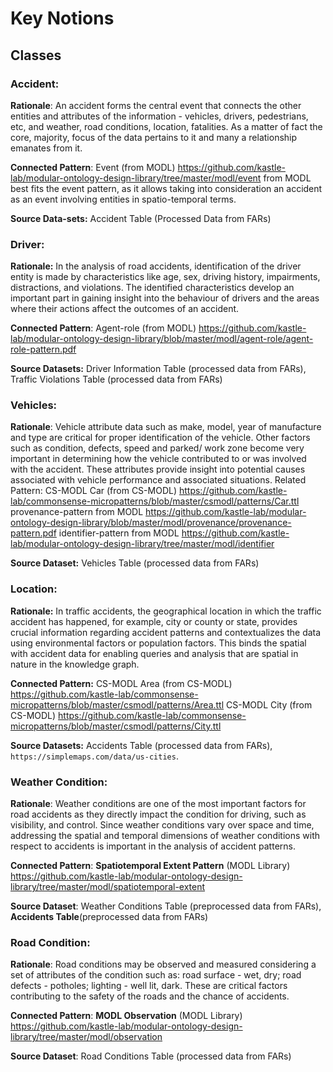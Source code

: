 # Key Notions

## Classes

### Accident:

**Rationale**: An accident forms the central event that connects the other entities and attributes of the information - vehicles, drivers, pedestrians, etc, and weather, road conditions, location, fatalities. As a matter of fact the core, majority, focus of the data pertains to it and many a relationship emanates from it.

**Connected Pattern**: Event (from MODL) https://github.com/kastle-lab/modular-ontology-design-library/tree/master/modl/event
from MODL best fits the event pattern, as it allows taking into consideration an accident as an event involving entities in spatio-temporal terms.

**Source Data-sets:** Accident Table (Processed Data from FARs)

### Driver:

**Rationale:** In the analysis of road accidents, identification of the driver entity is made by characteristics like age, sex, driving history, impairments, distractions, and violations. The identified characteristics develop an important part in gaining insight into the behaviour of drivers and the areas where their actions affect the outcomes of an accident.

**Connected Pattern**:
Agent-role (from MODL) https://github.com/kastle-lab/modular-ontology-design-library/blob/master/modl/agent-role/agent-role-pattern.pdf

**Source Datasets:** Driver Information Table (processed data from FARs), Traffic Violations Table (processed data from FARs)

### Vehicles:

**Rationale**: Vehicle attribute data such as make, model, year of manufacture and type are critical for proper identification of the vehicle. Other factors such as condition, defects, speed and parked/ work zone become very important in determining how the vehicle contributed to or was involved with the accident. These attributes provide insight into potential causes associated with vehicle performance and associated situations.
Related Pattern:
 CS-MODL Car (from CS-MODL) https://github.com/kastle-lab/commonsense-micropatterns/blob/master/csmodl/patterns/Car.ttl
provenance-pattern from MODL https://github.com/kastle-lab/modular-ontology-design-library/blob/master/modl/provenance/provenance-pattern.pdf
identifier-pattern from MODL https://github.com/kastle-lab/modular-ontology-design-library/tree/master/modl/identifier

**Source Dataset:** Vehicles Table (processed data from FARs)

### Location:

**Rationale:** In traffic accidents, the geographical location in which the traffic accident has happened, for example, city or county or state, provides crucial information regarding accident patterns and contextualizes the data using environmental factors or population factors. This binds the spatial with accident data for enabling queries and analysis that are spatial in nature in the knowledge graph.

**Connected Pattern:**
CS-MODL Area (from CS-MODL) https://github.com/kastle-lab/commonsense-micropatterns/blob/master/csmodl/patterns/Area.ttl
CS-MODL City (from CS-MODL) https://github.com/kastle-lab/commonsense-micropatterns/blob/master/csmodl/patterns/City.ttl

**Source Datasets:** Accidents Table (processed data from FARs), `https://simplemaps.com/data/us-cities`.

### Weather Condition:

**Rationale**: Weather conditions are one of the most important factors for road accidents as they directly impact the condition for driving, such as visibility, and control. Since weather conditions vary over space and time, addressing the spatial and temporal dimensions of weather conditions with respect to accidents is important in the analysis of accident patterns.

**Connected Pattern**: **Spatiotemporal Extent Pattern** (MODL Library) https://github.com/kastle-lab/modular-ontology-design-library/tree/master/modl/spatiotemporal-extent

**Source Dataset**: Weather Conditions Table (preprocessed data from FARs), **Accidents Table**(preprocessed data from FARs)

### Road Condition:

**Rationale**: Road conditions may be observed and measured considering a set of attributes of the condition such as: road surface - wet, dry; road defects - potholes; lighting - well lit, dark. These are critical factors contributing to the safety of the roads and the chance of accidents.

**Connected Pattern**: **MODL Observation** (MODL Library) https://github.com/kastle-lab/modular-ontology-design-library/tree/master/modl/observation

**Source Dataset**: Road Conditions Table (processed data from FARs)